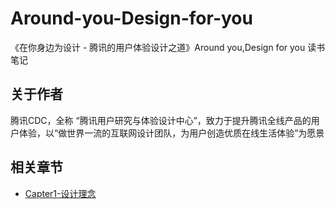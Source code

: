 # Around-you-Design-for-you

《在你身边为设计 - 腾讯的用户体验设计之道》Around you,Design for you 读书笔记

## 关于作者

腾讯CDC，全称 “腾讯用户研究与体验设计中心”，致力于提升腾讯全线产品的用户体验，以“做世界一流的互联网设计团队，为用户创造优质在线生活体验”为愿景

## 相关章节

- [Capter1-设计理念](Capter1-设计理念.md)
